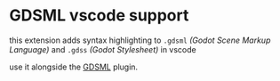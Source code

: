# GDSML vscode support
this extension adds syntax highlighting to `.gdsml` *(Godot Scene Markup Language)* and `.gdss` *(Godot Stylesheet)* in vscode

use it alongside the [GDSML](https://github.com/miwubunz/GDSML) plugin.